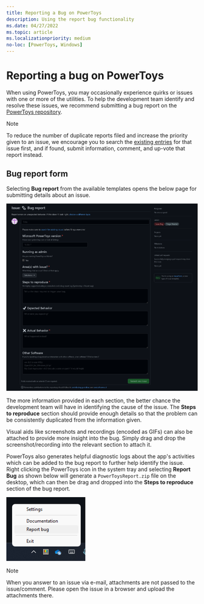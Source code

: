 ```yaml
---
title: Reporting a Bug on PowerToys
description: Using the report bug functionality
ms.date: 04/27/2022
ms.topic: article
ms.localizationpriority: medium
no-loc: [PowerToys, Windows]
---
```


# Reporting a bug on PowerToys

When using PowerToys, you may occasionally experience quirks or issues with one or more of the utilities. To help the development team identify and resolve these issues, we recommend submitting a bug report on the [PowerToys repository](https://github.com/microsoft/PowerToys/issues/new/choose).

> [!NOTE]
> To reduce the number of duplicate reports filed and increase the priority given to an issue, we encourage you to search the [existing entries](https://github.com/microsoft/PowerToys/issues) for that issue first, and if found, submit information, comment, and up-vote that report instead.


## Bug report form

Selecting **Bug report** from the available templates opens the below page for submitting details about an issue.

![Bug report template.](../images/pt-bug-report-template.png)

The more information provided in each section, the better chance the development team will have in identifying the cause of the issue. The **Steps to reproduce** section should provide enough details so that the problem can be consistently duplicated from the information given.

Visual aids like screenshots and recordings (encoded as GIFs) can also be attached to provide more insight into the bug. Simply drag and drop the screenshot/recording into the relevant section to attach it.

PowerToys also generates helpful diagnostic logs about the app's activities which can be added to the bug report to further help identify the issue. Right clicking the PowerToys icon in the system tray and selecting **Report Bug** as shown below will generate a `PowerToysReport.zip` file on the desktop, which can then be drag and dropped into the **Steps to reproduce** section of the bug report.

![Bug Report Tool.](../images/pt-report-bug.png)

> [!NOTE]
> When you answer to an issue via e-mail, attachments are not passed to the issue/comment. Please open the issue in a browser and upload the attachments there.
